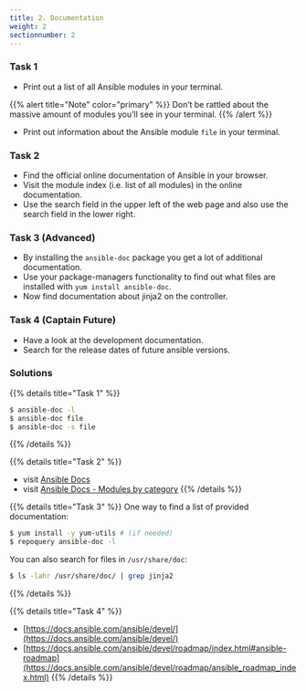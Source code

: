 ```yaml
---
title: 2. Documentation
weight: 2
sectionnumber: 2
---
```


### Task 1

- Print out a list of all Ansible modules in your terminal.

{{% alert title="Note" color="primary" %}} 
 Don’t be rattled about the massive amount of modules you’ll see in your terminal.
{{% /alert %}}

- Print out information about the Ansible module `file` in your terminal.

### Task 2

- Find the official online documentation of Ansible in your browser.
- Visit the module index (i.e. list of all modules) in the online documentation.
- Use the search field in the upper left of the web page and also use the search field in the lower right.

### Task 3 (Advanced)

- By installing the `ansible-doc` package you get a lot of additional documentation.
- Use your package-managers functionality to find out what files are installed with `yum install ansible-doc`.
- Now find documentation about jinja2 on the controller.

### Task 4 (Captain Future)

- Have a look at the development documentation.
- Search for the release dates of future ansible versions.

### Solutions

{{% details title="Task 1" %}}
```bash
$ ansible-doc -l
$ ansible-doc file
$ ansible-doc -s file
```
{{% /details %}}

{{% details title="Task 2" %}}
- visit [Ansible Docs](https://docs.ansible.com/)
- visit [Ansible Docs - Modules by category](https://docs.ansible.com/ansible/2.9/modules/modules_by_category.html)
{{% /details %}}

{{% details title="Task 3" %}}
One way to find a list of provided documentation:
```bash
$ yum install -y yum-utils # (if needed)
$ repoquery ansible-doc -l
``` 

You can also search for files in `/usr/share/doc`:
```bash
$ ls -lahr /usr/share/doc/ | grep jinja2
```
{{% /details %}}

{{% details title="Task 4" %}}
- [https://docs.ansible.com/ansible/devel/](https://docs.ansible.com/ansible/devel/)
- [https://docs.ansible.com/ansible/devel/roadmap/index.html#ansible-roadmap](https://docs.ansible.com/ansible/devel/roadmap/ansible_roadmap_index.html)
{{% /details %}}
